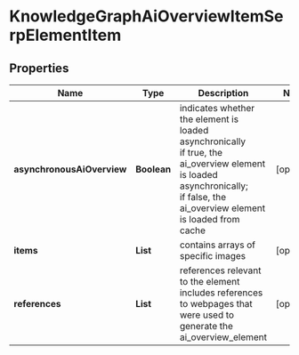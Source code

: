 # KnowledgeGraphAiOverviewItemSerpElementItem


## Properties

| Name | Type | Description | Notes |
|------------ | ------------- | ------------- | -------------|
**asynchronousAiOverview** | **Boolean** | indicates whether the element is loaded asynchronically<br>if true, the ai_overview element is loaded asynchronically;<br>if false, the ai_overview element is loaded from cache |[optional]|
**items** | **List<BaseSerpApiKnowledgeGraphAiOverviewElementItem>** | contains arrays of specific images |[optional]|
**references** | **List<AiModeAiOverviewReferenceInfo>** | references relevant to the element<br>includes references to webpages that were used to generate the ai_overview_element |[optional]|